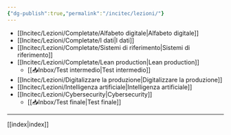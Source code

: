 ```yaml
---
{"dg-publish":true,"permalink":"/incitec/lezioni/"}
---
```



- [[Incitec/Lezioni/Completate/Alfabeto digitale\|Alfabeto digitale]]
- [[Incitec/Lezioni/Completate/I dati\|I dati]]
- [[Incitec/Lezioni/Completate/Sistemi di riferimento\|Sistemi di riferimento]] 
- [[Incitec/Lezioni/Completate/Lean production\|Lean production]]
	- [[📥Inbox/Test intermedio\|Test intermedio]]
- [[Incitec/Lezioni/Digitalizzare la produzione\|Digitalizzare la produzione]]
- [[Incitec/Lezioni/Intelligenza artificiale\|Intelligenza artificiale]]
- [[Incitec/Lezioni/Cybersecurity\|Cybersecurity]]
   - [[📥Inbox/Test finale\|Test finale]]

---

[[index\|index]]
